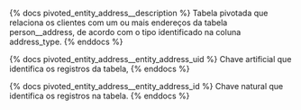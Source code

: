 {% docs pivoted_entity_address__description %}
Tabela pivotada que relaciona os clientes com um ou mais endereços da tabela person__address, de acordo com o tipo identificado na coluna address_type.
{% enddocs %}

{% docs pivoted_entity_address__entity_address_uid %}
Chave artificial que identifica os registros da tabela,
{% enddocs %}

{% docs pivoted_entity_address__entity_address_id %}
Chave natural que identifica os registros na tabela.
{% enddocs %}

